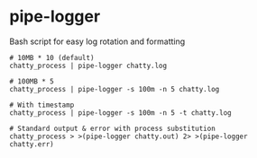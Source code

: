 # pipe-logger

Bash script for easy log rotation and formatting

    # 10MB * 10 (default)
    chatty_process | pipe-logger chatty.log

    # 100MB * 5
    chatty_process | pipe-logger -s 100m -n 5 chatty.log

    # With timestamp
    chatty_process | pipe-logger -s 100m -n 5 -t chatty.log

    # Standard output & error with process substitution
    chatty_process > >(pipe-logger chatty.out) 2> >(pipe-logger chatty.err)
